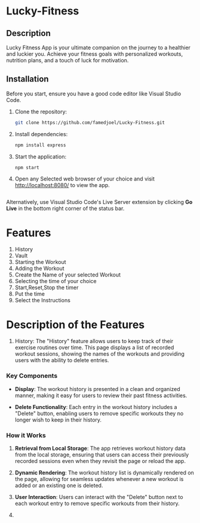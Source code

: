 # Lucky-Fitness

## Description
Lucky Fitness App is your ultimate companion on the journey to a healthier and luckier you. Achieve your fitness goals with personalized workouts, nutrition plans, and a touch of luck for motivation.


## Installation

Before you start, ensure you have a good code editor like Visual Studio Code.

1. Clone the repository:
    ```bash
    git clone https://github.com/famedjoel/Lucky-Fitness.git
    ```

2. Install dependencies:
    ```bash
    npm install express
    ```

3. Start the application:
    ```bash
    npm start

4. Open any Selected web browser of your choice and visit [http://localhost:8080/](http://localhost:8080/) to view the app.
    ```
Alternatively, use Visual Studio Code's Live Server extension by clicking **Go Live** in the bottom right corner of the status bar.

# Features

1. History
2. Vault
3. Starting the Workout
4. Adding the Workout
5. Create the Name of your selected Workout
6. Selecting the time of your choice
7. Start,Reset,Stop the timer 
8. Put the time 
9. Select the Instructions

# Description of the Features
1. History: The "History" feature allows users to keep track of their exercise routines over time. This page displays a list of recorded workout sessions, showing the names of the workouts and providing users with the ability to delete entries.

### Key Components

- **Display**: The workout history is presented in a clean and organized manner, making it easy for users to review their past fitness activities.

- **Delete Functionality**: Each entry in the workout history includes a "Delete" button, enabling users to remove specific workouts they no longer wish to keep in their history.

### How it Works

1. **Retrieval from Local Storage**: The app retrieves workout history data from the local storage, ensuring that users can access their previously recorded sessions even when they revisit the page or reload the app.

2. **Dynamic Rendering**: The workout history list is dynamically rendered on the page, allowing for seamless updates whenever a new workout is added or an existing one is deleted.

3. **User Interaction**: Users can interact with the "Delete" button next to each workout entry to remove specific workouts from their history.

2. 